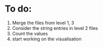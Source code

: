 # To do: 
1. Merge the files from level 1, 3
2. Consider the string entries in level 2 files
3. Count the values
4. start working on the visualisation
